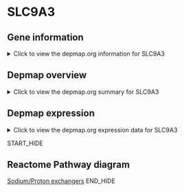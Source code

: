 <h1>SLC9A3</h1>

<h2>Gene information</h2>
<details>
  <summary>Click to view the depmap.org information for SLC9A3</summary>
  <iframe src="https://depmap.org/portal/gene/SLC9A3?tab=about" style="border:none;width:100%;height:800px"></iframe>
</details>

<h2>Depmap overview</h2>
<details>
  <summary>Click to view the depmap.org summary for SLC9A3</summary>
  <iframe src="https://depmap.org/portal/gene/SLC9A3?tab=overview" style="border:none;width:100%;height:800px"></iframe>
</details>

<h2>Depmap expression</h2>
<details>
  <summary>Click to view the depmap.org expression data for SLC9A3</summary>
  <iframe src="https://depmap.org/portal/gene/SLC9A3?tab=characterization" style="border:none;width:100%;height:800px"></iframe>
</details>


START_HIDE
<h2>Reactome Pathway diagram</h2>
<a href="https://reactome.org/PathwayBrowser/#/R-HSA-425986">Sodium/Proton exchangers</a>
END_HIDE


